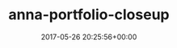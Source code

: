---
title:		"anna-portfolio-closeup"
mediatype:		"upload"
description:		"TBC"
date:		"2017-05-26 20:25:56+00:00"
album:		"people"
filename:		"anna-portfolio-closeup.md"
series:		""
cl_public_id:		"people/anna-portfolio-closeup"
cl_version:		1497005335
format:		"tiff"
bytes:		4208464
width:		2158
height:		1440
exposure_mode:		"Auto"
program:		"Aperture-priority AE"
aperture:		"2.8"
focal_length:		"24.0 mm"
iso:		"800"
shutter_speed:		"1/25"
metering:		"Center-weighted average"
flash:		"Off, Did not fire"
white_balance:		"As Shot"
colour_temp:		"4950"
has_crop:		"false"
orientation:		"Horizontal (normal)"
camera_model:		"NIKON D800"
lens_info:		"24-70mm f/2.8"
artist:		"No artist info"
x_resolution:		"300"
y_resolution:		"300"
---